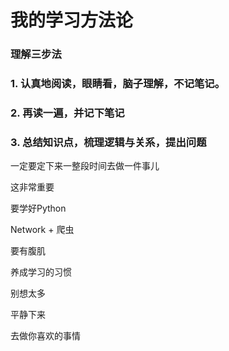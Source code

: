 # 我的学习方法论

### 理解三步法

### 1.  认真地阅读，眼睛看，脑子理解，不记笔记。

### 2. 再读一遍，并记下笔记

### 3. 总结知识点，梳理逻辑与关系，提出问题



一定要定下来一整段时间去做一件事儿

这非常重要

要学好Python

Network + 爬虫

要有腹肌

养成学习的习惯 

别想太多

平静下来

去做你喜欢的事情
